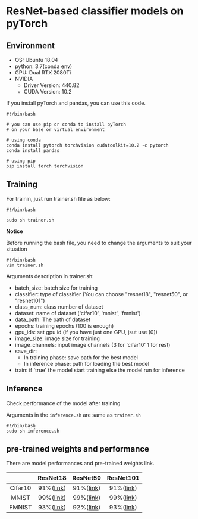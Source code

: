 # ResNet-based classifier models on pyTorch

## **Environment**
- OS: Ubuntu 18.04
- python: 3.7(conda env)
- GPU: Dual RTX 2080Ti 
- NVIDIA
    - Driver Version: 440.82
    - CUDA Version: 10.2

If you install pyTorch and pandas, you can use this code.

```
#!/bin/bash

# you can use pip or conda to install pyTorch
# on your base or virtual environment

# using conda
conda install pytorch torchvision cudatoolkit=10.2 -c pytorch
conda install pandas

# using pip
pip install torch torchvision
```

## **Training**
For trainin, just run trainer.sh file as below:
```
#!/bin/bash

sudo sh trainer.sh
```

**Notice**

Before running the bash file, you need to change the arguments to suit your situation

```
#!/bin/bash
vim trainer.sh
```

Arguments description in trainer.sh:
- batch_size: batch size for training
- classifier: type of classifier (You can choose "resnet18", "resnet50", or "resnet101")
- class_num: class number of dataset
- dataset: name of dataset ('cifar10', 'mnist', 'fmnist')
- data_path: The path of dataset
- epochs: training epochs (100 is enough)
- gpu_ids: set gpu id (if you have just one GPU, jsut use (0))
- image_size: image size for training
- image_channels: input image channels (3 for 'cifar10' 1 for rest)
- save_dir:
    - In training phase: save path for the best model
    - In inference phase: path for loading the best model
- train: if 'true' the model start training else the model run for inference

## **Inference**
Check performance of the model after training

Arguments in the `inference.sh` are same as `trainer.sh`
```
#!/bin/bash
sudo sh inference.sh
```

## **pre-trained weights and performance**

There are model performances and pre-trained weights link.

|        | <center>ResNet18</center> | ResNet50 | ResNet101|
|:------:|:-------: | :------: | :------: |
|Cifar10| 91%([link](https://drive.google.com/file/d/1S80m3XS367HicRpghKTiIpV8GlR3lPDB/view?usp=sharing))    |   91%([link](https://drive.google.com/file/d/1VOrf6WkwgVZ1E-6JDegoNR0A-vGdNMEh/view?usp=sharing))    |   91%([link](https://drive.google.com/file/d/1zTYJ9R3suK_N0vV0BmntGGOU0DncWcfR/view?usp=sharing))    |
|MNIST  |   99%([link](https://drive.google.com/file/d/15yhYjaiQteFI2iXXnaKE5cv4pD0VtVY2/view?usp=sharing))    |   99%([link](https://drive.google.com/file/d/1aNH8qfHuNWCnvPRnIsxi9Mz5F8UFzkP0/view?usp=sharing))    |   99%([link](https://drive.google.com/file/d/1Hh5r0GV1sqYdH2_nhAMOOINQpA1EqSdn/view?usp=sharing))    |
|FMNIST |   93%([link](https://drive.google.com/file/d/1Ax48EwUqwwyR6a9v6088bJXuXgBbqCEG/view?usp=sharing))    |   92%([link](https://drive.google.com/file/d/1jb7Kayhd9nMkplFYooWViaUOVG6DUQnR/view?usp=sharing))    |   93%([link](https://drive.google.com/file/d/1dSyys4mszawB-lS2z_v3Xnp8NV7GR8mu/view?usp=sharing))    |




